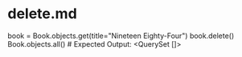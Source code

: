 # delete.md
book = Book.objects.get(title="Nineteen Eighty-Four")
book.delete()
Book.objects.all()  # Expected Output: <QuerySet []>